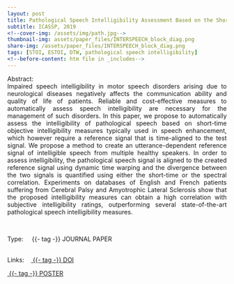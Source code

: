 ```yaml
---
layout: post
title: Pathological Speech Intelligibility Assessment Based on the Short-time Objective Intelligibility Measure
subtitle: ICASSP, 2019
<!--cover-img: /assets/img/path.jpg-->
thumbnail-img: assets/paper_files/INTERSPEECH_block_diag.png
share-img: /assets/paper_files/INTERSPEECH_block_diag.png
tags: [STOI, ESTOI, DTW, pathological speech intelligibility]
<!--before-content: htm file in _includes-->
---
```


<p align="justify">
Abstract:<br />
Impaired speech intelligibility in motor speech disorders arising due to neurological diseases negatively affects the communication ability and quality of life of patients. Reliable and cost-effective measures to automatically assess speech intelligibility are necessary for the management of such disorders. In this paper, we propose to automatically assess the intelligibility of pathological speech based on short-time objective intelligibility measures typically used in speech enhancement, which however require a reference signal that is time-aligned to the test signal. We propose a method to create an utterance-dependent reference signal of intelligible speech from multiple healthy speakers. In order to assess intelligibility, the pathological speech signal is aligned to the created reference signal using dynamic time warping and the divergence between the two signals is quantified using either the short-time or the spectral correlation. Experiments on databases of English and French patients suffering from Cerebral Palsy and Amyotrophic Lateral Sclerosis show that the proposed intelligibility measures can obtain a high correlation with subjective intelligibility ratings, outperforming several state-of-the-art pathological speech intelligibility measures.</p>


<br />

<span>Type:&nbsp;&nbsp;&nbsp;</span>
<a class="btn btn-outline-success"><i class="fas fa-book-open" aria-hidden="true"></i>&nbsp;{{- tag -}}&nbsp;JOURNAL PAPER</a>
<br />
<br />

<span>Links:&nbsp;&nbsp;&nbsp;</span>
<a href="https://doi.org/10.1109/ICASSP.2019.8683741" class="btn btn-outline-success"><i class="fas fa-link" aria-hidden="true"></i>&nbsp;{{- tag -}}&nbsp;DOI</a>

<a href="https://github.com/PJanbakhshi/Pjanbakhshi.github.io/blob/master/docs/ICASSP_poster.pdf" class="btn btn-outline-success"><i class="far fa-file-pdf" aria-hidden="true"></i>&nbsp;{{- tag -}}&nbsp;POSTER</a>

<!--<a href="https://github.com/PJanbakhshi/Pjanbakhshi.github.io/blob/master/_posts/2020-02-28-test-markdown.md" class="btn btn-outline-success"><i class="far fa-file-pdf" aria-hidden="true"></i>&nbsp;{{- tag -}}&nbsp;POSTER</a>-->

<!--<a href="https://github.com/PJanbakhshi/Pjanbakhshi.github.io/blob/master/_posts/2020-02-28-test-markdown.md" class="btn btn-outline-primary"><i class="fas fa-link" aria-hidden="true"></i>&nbsp;{{- tag -}}&nbsp;(DOI)</a>-->

